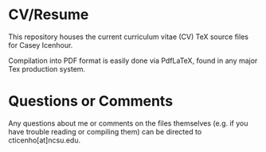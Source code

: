 # CV/Resume

This repository houses the current curriculum vitae (CV) TeX source files for Casey Icenhour.

Compilation into PDF format is easily done via PdfLaTeX, found in any major Tex production system.

# Questions or Comments

Any questions about me or comments on the files themselves (e.g. if you have trouble reading or compiling them) can be directed to cticenho[at]ncsu.edu.
